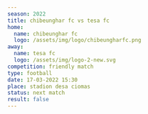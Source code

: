 ```yaml
---
season: 2022
title: chibeunghar fc vs tesa fc
home:
  name: chibeunghar fc
  logo: /assets/img/logo/chibeungharfc.png
away:
  name: tesa fc
  logo: /assets/img/logo-2-new.svg
competition: friendly match
type: football
date: 17-03-2022 15:30
place: stadion desa ciomas
status: next match
result: false
---
```

